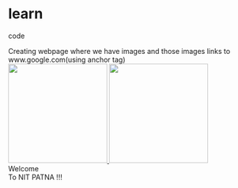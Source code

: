 # learn
code<!Doctype Html>  
<Html>     
<Head>      
<Title>     
Make an Image as a Link  
</Title>  
</Head>  
<Body>   
Creating webpage where we have images and those images links to www.google.com(using anchor tag) <br>  
<a href="https://www.google.com/search?q=nit+patna&rlz=1C1CHBF_enIN748IN748&sxsrf=AOaemvIHgegq-th8253OZI1K-k3Xpz_v3A:1630127965690&source=lnms&tbm=isch&sa=X&sqi=2&ved=2ahUKEwjh6dTy-9LyAhWNpZUCHe8CAusQ_AUoAnoECAEQBA&biw=1366&bih=657#imgrc=5x-XJuwQjzUSHM">  
<img src="https://images.app.goo.gl/qQzpRzDKHjyeTecK9" width="200" height="200"> 

  <img src =" C:\Users\Lenovo\Downloads\nitp.jpg" width="200" height="200">
</a>  
<br>  
Welcome <br>  
To NIT PATNA 
!!!    
</Body>  
</Html>  
